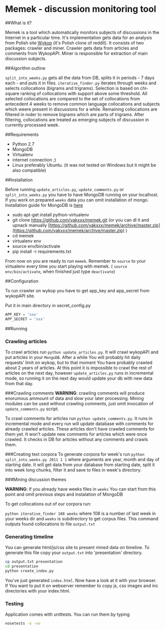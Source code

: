 # Memek - discussion monitoring tool

##What is it?

Memek is a tool which automatically monitors subjects of discussions in the Internet in a particular time.
It's implementation gets data for an analysis from Polish site [Wykop](http://wykop.pl) (it's Polish clone of reddit).
It consists of two packages: crawler and miner. Crawler gets data from articles and comments from WykopAPI.
Miner is responsible for extraction of main discussion subjects.

##Algorithm outline

`split_into_weeks.py` gets all the data from DB, splits it in periods - 7 days each - and puts it in files.
`iterative_finder.py` iterates through weeks and selects collocations (bigrams and trigrams).
Selection is based on chi-square ranking of collocations with support above some threshold.
All selected collocations are compared to the set of collocations from antecedent 4 weeks to remove common language collocations and subjects which weere present in discussions for a while.
Remaining collocations are filtered in roder to remove bigrams which are parts of trigrams. After filtering, collocations are treated as emerging subjects of discussion in currently processed week.

##Requirements

* Python 2.7
* MongoDB
* Virtualenv
* internet connection ;)
* Linux preferably Ubuntu. (it was not tested on Windows but it might be also compatible)

##Installation

Before running `update_articles.py`, `update_comments.py` or `split_into_weeks.py` you have to have MongoDB running on your localhost. If you work on prepared `weeks` data you can omit installation of mongo.
Installation guide for MongoDB is [here](http://docs.mongodb.org/manual/tutorial/install-mongodb-on-linux/)

* sudo apt-get install python-virtualenv
* git clone https://github.com/yakxxx/memek.git (or you can dl it and upnack manually [https://github.com/yakxxx/memek/archive/master.zip](https://github.com/yakxxx/memek/archive/master.zip) )
* cd memek
* virtualenv env
* source env/bin/activate
* pip install -r requirements.txt

From now on you are ready to run `memek`. Remember to `source` to your virtualenv every time you start playing with memek. ( `source env/bin/activate`, when finished just type `deactivate`)

##Configuration

To run crawler on wykop you have to get app_key and app_secret from wykopAPI site.

Put it in main directory in secret_config.py

```python
APP_KEY = 'xxx'
APP_SECRET = 'xxx'
```
 
##Running 

### Crawling articles
To crawl articles run `python update_articles.py`. It will crawl wykopAPI and put articles in your `MongoDB`.
After a while You will probably hit daily requests' limit on wykop, but to that moment You have probably crawled about 2 years of articles.
At this point it is impossible to crawl the rest of articles on the next day, however `update_articles.py` runs in incremental mode, so running it on the next day would update your db with new data from that day.

###Crawling comments
**WARNING**: crawling comments will produce enorumous ammount of data and slow your later processing.
Mining modules can be used without crawling comments, just omit invocation of `update_comments.py` script. 

To crawl comments for articles run `python update_comments.py`. 
It runs in incremental mode and every run will update database with comments for already crawled articles. These articles don't have crawled comments for them yet.
It won't update new comments for articles which were once crawled. It checks in DB for articles without any comments and crawls them.

###Creating text corpora
To generate corpora for week's run 
`python split_into_weeks.py 2011 1 1` where arguments are year, month and day of starting date.
It will get data from your database from starting date, split it into week long chunks, filter it and save to files in week's directory. 

###Mining discussion themes

**WARNING**: If you already have weeks files in `weeks` You can start from this point and omit previous steps and instalation of MongoDB

To get collocations out of our corpora run:

`python iterative_finder 108 weeks` where 108 is a number of last week in your weeks dir and `weeks` is subdirectory to get corpus files. 
This command outputs found collocations to file `output.txt`

### Generating timeline

You can generate html/js/css site to present mined data on timeline. To generate this file copy your `output.txt` into 'presentation' directory.

```bash
cp output.txt presentation
cd presentation
python create_index.py
```

You've just generated `index.html`. Now have a look at it with your browser. If You want to put it on webserver remember to copy js, css images and inc directories with your index.html.


### Testing

Application comes with unittests. You can run them by typing

```bash
nosetests -s -vv
```

